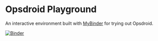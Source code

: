 # Opsdroid Playground

An interactive environment built with [MyBinder](https://mybinder.org/) for trying out Opsdroid.

[![Binder](https://mybinder.org/badge_logo.svg)](https://mybinder.org/v2/gh/opsdroid/playground/main?urlpath=lab)